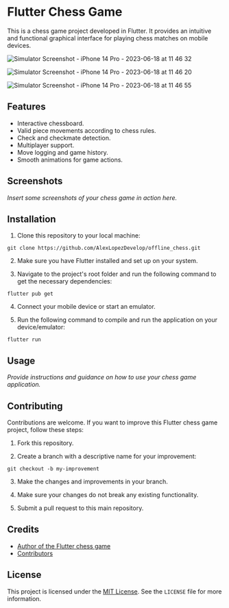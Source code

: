 # Flutter Chess Game

This is a chess game project developed in Flutter. It provides an intuitive and functional graphical interface for playing chess matches on mobile devices.

![Simulator Screenshot - iPhone 14 Pro - 2023-06-18 at 11 46 32](https://github.com/AlexLopezDevelop/offline_chess/assets/32960226/8eee45f0-67b5-4f68-bc98-0eb6cfbdc74e)

![Simulator Screenshot - iPhone 14 Pro - 2023-06-18 at 11 46 20](https://github.com/AlexLopezDevelop/offline_chess/assets/32960226/82241dad-30f5-43a9-a6c3-c7decd34eeef)

![Simulator Screenshot - iPhone 14 Pro - 2023-06-18 at 11 46 55](https://github.com/AlexLopezDevelop/offline_chess/assets/32960226/f931f1d9-a5e4-43c4-ab88-951281588cf3)


## Features

- Interactive chessboard.
- Valid piece movements according to chess rules.
- Check and checkmate detection.
- Multiplayer support.
- Move logging and game history.
- Smooth animations for game actions.

## Screenshots

_Insert some screenshots of your chess game in action here._

## Installation

1. Clone this repository to your local machine:

```
git clone https://github.com/AlexLopezDevelop/offline_chess.git
```

2. Make sure you have Flutter installed and set up on your system.

3. Navigate to the project's root folder and run the following command to get the necessary dependencies:

```
flutter pub get
```

4. Connect your mobile device or start an emulator.

5. Run the following command to compile and run the application on your device/emulator:

```
flutter run
```


## Usage

_Provide instructions and guidance on how to use your chess game application._

## Contributing

Contributions are welcome. If you want to improve this Flutter chess game project, follow these steps:

1. Fork this repository.

2. Create a branch with a descriptive name for your improvement:

```
git checkout -b my-improvement
```

3. Make the changes and improvements in your branch.

4. Make sure your changes do not break any existing functionality.

5. Submit a pull request to this main repository.

## Credits

- [Author of the Flutter chess game](https://github.com/AlexLopezDevelop)
- [Contributors](https://github.com/AlexLopezDevelop/offline_chess/contributors)

## License

This project is licensed under the [MIT License](https://opensource.org/licenses/MIT). See the `LICENSE` file for more information.
